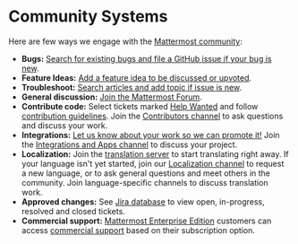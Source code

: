 # Community Systems

Here are few ways we engage with the [Mattermost community](https://mattermost.com/community/):

* **Bugs:** [Search for existing bugs and file a GitHub issue if your bug is new](http://www.mattermost.org/filing-issues/). 
* **Feature Ideas:** [Add a feature idea to be discussed or upvoted](https://www.mattermost.org/feature-ideas/).
* **Troubleshoot:** [Search articles and add topic if issue is new](https://forum.mattermost.org/t/how-to-use-the-troubleshooting-forum/).
* **General discussion:** [Join the Mattermost Forum](https://forum.mattermost.org/t/welcome-to-the-mattermost-general-forum/). 
* **Contribute code:** Select tickets marked [Help Wanted](https://mattermost.com/pl/help-wanted-mattermost-server) and follow [contribution guidelines](https://developers.mattermost.com/contribute/getting-started/). Join the [Contributors channel](https://community.mattermost.com/core/channels/tickets) to ask questions and discuss your work. 
* **Integrations:** [Let us know about your work so we can promote it!](https://www.mattermost.org/share-your-mattermost-projects/) Join the [Integrations and Apps channel](https://community.mattermost.com/core/channels/integrations) to discuss your project. 
* **Localization:** Join the [translation server](http://translate.mattermost.com/projects/mattermost/) to start translating right away. If your language isn't yet started, join our [Localization channel](https://community.mattermost.com/core/channels/localization) to request a new language, or to ask general questions and meet others in the community. Join language-specific channels to discuss translation work. 
* **Approved changes:** See [Jira database](https://mattermost.atlassian.net/secure/Dashboard.jspa) to view open, in-progress, resolved and closed tickets. 
* **Commercial support:** [Mattermost Enterprise Edition](https://about.mattermost.com/pricing/) customers can access [commercial support](https://about.mattermost.com/support/) based on their subscription option.

